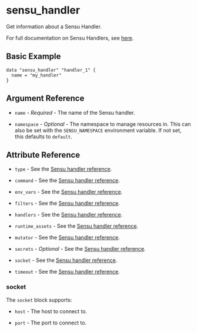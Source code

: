 # sensu_handler

Get information about a Sensu Handler.

For full documentation on Sensu Handlers, see [here](https://docs.sensu.io/sensu-go/latest/observability-pipeline/observe-process/handlers/).

## Basic Example

```hcl
data "sensu_handler" "handler_1" {
  name = "my_handler"
}
```

## Argument Reference

* `name` - *Required* - The name of the Sensu handler.

* `namespace` - *Optional* - The namespace to manage resources in. This can
  also be set with the `SENSU_NAMESPACE` environment variable. If not set,
  this defaults to `default`.

## Attribute Reference

* `type` - See the [Sensu handler reference](https://docs.sensu.io/sensu-go/latest/observability-pipeline/observe-process/handlers/#handler-specification).

* `command` - See the [Sensu handler reference](https://docs.sensu.io/sensu-go/latest/observability-pipeline/observe-process/handlers/#handler-specification).

* `env_vars` - See the [Sensu handler reference](https://docs.sensu.io/sensu-go/latest/observability-pipeline/observe-process/handlers/#handler-specification).

* `filters` - See the [Sensu handler reference](https://docs.sensu.io/sensu-go/latest/observability-pipeline/observe-process/handlers/#handler-specification).

* `handlers` - See the [Sensu handler reference](https://docs.sensu.io/sensu-go/latest/observability-pipeline/observe-process/handlers/#handler-specification).

* `runtime_assets` - See the [Sensu handler reference](https://docs.sensu.io/sensu-go/latest/observability-pipeline/observe-process/handlers/#handler-specification).

* `mutator` - See the [Sensu handler reference](https://docs.sensu.io/sensu-go/latest/observability-pipeline/observe-process/handlers/#handler-specification).

* `secrets` - *Optional* - See the [Sensu handler reference](https://docs.sensu.io/sensu-go/latest/observability-pipeline/observe-process/handlers/#handler-specification).

* `socket` - See the [Sensu handler reference](https://docs.sensu.io/sensu-go/latest/observability-pipeline/observe-process/handlers/#handler-specification).

* `timeout` - See the [Sensu handler reference](https://docs.sensu.io/sensu-go/latest/observability-pipeline/observe-process/handlers/#handler-specification).

### socket

The `socket` block supports:

* `host` - The host to connect to.

* `port` - The port to connect to.